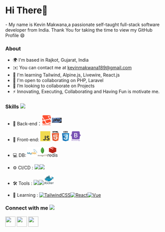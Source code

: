 Hi There👋
=============

\- My name is Kevin Makwana,a passionate self-taught full-stack software developer from India. Thank You for taking the time to view my GitHub Profile :smile:

### About

* 🌍  I'm based in Rajkot, Gujarat, India
* ✉️  You can contact me at [kevinmakwana189@gmail.com](mailto:kevinmakwana189@gmail.com)
* 🧠  I'm learning Tailwind, Alpine.js, Livewire, React.js
* 🤝  I'm open to collaborating on PHP, Laravel
* 👯  I’m looking to collaborate on Projects
* ⚡  Innovating, Executing, Collaborating and Having Fun is motivate me.

### Skills <img src = "https://github.githubassets.com/images/icons/emoji/unicode/1f6e0.png" width = '32px'>

- 🔭 Back-end：<a href="https://laravel.com/" target="_blank" rel="noreferrer"><img width='32px' src='https://raw.githubusercontent.com/devicons/devicon/master/icons/laravel/laravel-plain-wordmark.svg' alt='Lavarel'></a><a href="https://www.php.net/" target="_blank" rel="noreferrer"><img width='32px' src='https://raw.githubusercontent.com/devicons/devicon/master/icons/php/php-original.svg' alt='PHP'></a>
         
- 🔭 Front-end: <a href="https://developer.mozilla.org/en-US/docs/Web/JavaScript" target="_blank" rel="noreferrer"><img width='32px' src='https://raw.githubusercontent.com/devicons/devicon/master/icons/javascript/javascript-original.svg' alt='Javascript'></a><a href="https://developer.mozilla.org/en-US/docs/Glossary/HTML5" target="_blank" rel="noreferrer"><img width='32px' src='https://raw.githubusercontent.com/devicons/devicon/master/icons/html5/html5-original-wordmark.svg' alt='HTML'></a><a href="https://www.w3.org/TR/CSS/#css" target="_blank" rel="noreferrer"><img width='32px' src='https://raw.githubusercontent.com/devicons/devicon/master/icons/css3/css3-original-wordmark.svg' alt='CSS'></a><a href="https://getbootstrap.com/" target="_blank" rel="noreferrer"><img width='32px' src='https://raw.githubusercontent.com/devicons/devicon/master/icons/bootstrap/bootstrap-plain-wordmark.svg' alt='Bootstrap'></a>
      
- 💻 DB: <a href="https://www.mysql.com/" target="_blank" rel="noreferrer"><img width='32px' src='https://raw.githubusercontent.com/devicons/devicon/master/icons/mysql/mysql-original-wordmark.svg'></a><a href="https://www.mongodb.com/" target="_blank" rel="noreferrer"><img width='32px' src='https://raw.githubusercontent.com/devicons/devicon/master/icons/mongodb/mongodb-original-wordmark.svg'></a><a href="https://redis.io/" target="_blank" rel="noreferrer"><img width='32px' src='https://raw.githubusercontent.com/devicons/devicon/master/icons/redis/redis-original-wordmark.svg'></a>
      
- ⚙️ CI/CD : <a href="https://git-scm.com/" target="_blank" rel="noreferrer"><img width='32px' src='https://www.vectorlogo.zone/logos/git-scm/git-scm-icon.svg'></a><a href="https://circleci.com/" target="_blank" rel="noreferrer"><img width='32px' src='https://www.vectorlogo.zone/logos/circleci/circleci-icon.svg'></a>
      
- 🛠️ Tools : <a href="https://code.visualstudio.com/" target="_blank" rel="noreferrer"><img width='32px' src='https://cdn.jsdelivr.net/gh/devicons/devicon/icons/vscode/vscode-original.svg'></a><a href="https://www.postman.com/" target="_blank" rel="noreferrer"><img width='32px' src='https://www.vectorlogo.zone/logos/getpostman/getpostman-icon.svg'></a><a href="https://www.docker.com/" target="_blank" rel="noreferrer"><img width='32px' src='https://raw.githubusercontent.com/devicons/devicon/master/icons/docker/docker-original-wordmark.svg'></a>
      
- 🌱 Learning : <a href="https://tailwindcss.com/" target="_blank" rel="noreferrer"><img src="https://raw.githubusercontent.com/danielcranney/readme-generator/main/public/icons/skills/tailwindcss-colored.svg" width="36" height="36" alt="TailwindCSS" /></a><a href="https://reactjs.org/" target="_blank" rel="noreferrer"><img src="https://raw.githubusercontent.com/danielcranney/readme-generator/main/public/icons/skills/react-colored.svg" width="36" height="36" alt="React" /></a><a href="https://vuejs.org/" target="_blank" rel="noreferrer"><img src="https://raw.githubusercontent.com/danielcranney/readme-generator/main/public/icons/skills/vue-colored.svg" width="36" height="36" alt="Vue" /></a></a>
 

### Connect with me <img src='https://raw.githubusercontent.com/ShahriarShafin/ShahriarShafin/main/Assets/handshake.gif' width="100px">
<p align="left"> <a href="https://www.github.com/kevinmakwana" target="_blank" rel="noreferrer"><img src="https://raw.githubusercontent.com/danielcranney/readme-generator/main/public/icons/socials/github.svg" width="32" height="32" /></a> <a href="https://www.linkedin.com/in/kevin-makwana-986b03a8" target="_blank" rel="noreferrer"><img src="https://raw.githubusercontent.com/danielcranney/readme-generator/main/public/icons/socials/linkedin.svg" width="32" height="32" /></a> <a href="https://www.twitter.com/kevinmakwana189" target="_blank" rel="noreferrer"><img src="https://raw.githubusercontent.com/danielcranney/readme-generator/main/public/icons/socials/twitter.svg" width="32" height="32" /></a></p>
